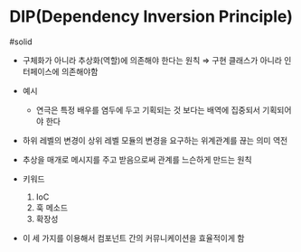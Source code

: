 # DIP(Dependency Inversion Principle)

#solid

- 구체화가 아니라 추상화(역할)에 의존해야 한다는 원칙 ⇒ 구현 클래스가 아니라 인터페이스에 의존해야함

- 예시
  - 연극은 특정 배우를 염두에 두고 기획되는 것 보다는 배역에 집중되서 기획되어야 한다

- 하위 레벨의 변경이 상위 레벨 모듈의 변경을 요구하는 위계관계를 끊는 의미 역전

- 추상을 매개로 메시지를 주고 받음으로써 관계를 느슨하게 만드는 원칙

- 키워드
    1. IoC
    2. 훅 메소드
    3. 확장성

- 이 세 가지를 이용해서 컴포넌트 간의 커뮤니케이션을 효율적이게 함
